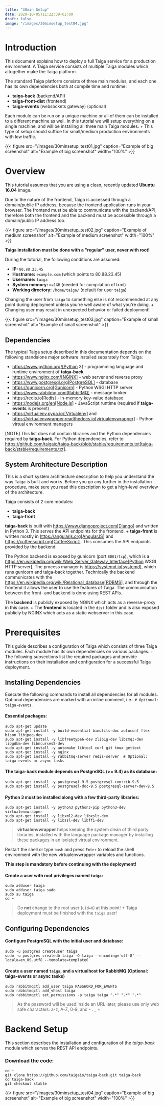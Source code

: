 ```yaml
---
title: "30min Setup"
date: 2020-10-05T11:22:38+02:00
draft: false
image: "/images/30minsetup_test04.jpg"
---
```


# Introduction

This document explains how to deploy a full Taiga service for a production environment. A Taiga service consists of multiple Taiga modules which altogether make the Taiga platform.

The standard Taiga platform consists of three main modules, 
and each one has its own dependencies both at compile time and runtime:

- **taiga-back** (backend/API)
- **taiga-front-dist** (frontend)
- **taiga-events** (websockets gateway) (optional)

Each module can be run on a unique machine or all of them can be installed to a different machine as well.
In this tutorial we will setup everything on a single machine, and will be installing all three main Taiga modules. +
This type of setup should suffice for small/medium production environments with low traffic.

{{< figure src="/images/30minsetup_test01.jpg" caption="Example of big screenshot" alt="Example of big screenshot" width="100%" >}}


# Overview

This tutorial assumes that you are using a clean, recently updated **Ubuntu 16.04** image.

Due to the nature of the frontend, Taiga is accessed through a domain/public IP address, because the frontend application runs in your browser.
The frontend must be able to communicate with the backend/API, therefore both the frontend and the backend must be accessible through a domain/public IP address too.

{{< figure src="/images/30minsetup_test02.jpg" caption="Example of medium screenshot" alt="Example of medium screenshot" width="100%" >}}


**Taiga installation must be done with a "regular" user, never with root!**

During the tutorial, the following conditions are assumed:

- **IP:** `80.88.23.45`
- **Hostname:** `example.com` (which points to 80.88.23.45)
- **Username:** `taiga`
- **System memory:** `>=1GB` (needed for compilation of lxml)
- **Working directory:** `/home/taiga/` (default for user `taiga`)

Changing the user from `taiga` to something else is not recommended at any point during deployment unless you're well aware of what you're doing. +
Changing user may result in unexpected behavior or failed deployment!

{{< figure src="/images/30minsetup_test03.jpg" caption="Example of small screenshot" alt="Example of small screenshot"  >}}


## Dependencies

The typical Taiga setup described in this documentation depends on the following standalone major software installed separately from Taiga:

- https://www.python.org/[Python 3] - programming language and runtime environment of **taiga-back**
- https://www.nginx.com/[NGINX] - web server and reverse proxy
- https://www.postgresql.org[PostgreSQL] - database
- https://gunicorn.org[Gunicorn] - Python WSGI HTTP server
- https://www.rabbitmq.com[RabbitMQ] - message broker
- https://redis.io[Redis] - in-memory key-value database
- https://nodejs.org/en[Node.js] - JavaScript runtime (required if **taiga-events** is present)
- https://virtualenv.pypa.io/[Virtualenv] and https://virtualenvwrapper.readthedocs.io[virtualenvwrapper] - Python virtual environment managers


[NOTE]
This list does not contain libraries and the Python dependencies required by **taiga-back**. For Python dependencies, refer to https://github.com/taigaio/taiga-back/blob/stable/requirements.txt[taiga-back/stable/requirements.txt].

## System Architecture Description

This is a short system architecture description to help you understand the way Taiga is built and works.
Before you go any further in the installation procedure, make sure you read this description to get a high-level overview of the architecture.

Taiga consists of 2 core modules:

- **taiga-back**
- **taiga-front**

**taiga-back** is built with https://www.djangoproject.com[Django] and written in Python 3. This serves the API endpoints for the frontend. +
**taiga-front** is written mostly in https://angularjs.org[AngularJS] and https://coffeescript.org[CoffeeScript]. This consumes the API endpoints provided by the backend.

The Python backend is exposed by gunicorn (port `8001/tcp`), which is a https://en.wikipedia.org/wiki/Web_Server_Gateway_Interface[Python WSGI HTTP server]. The process manager is https://systemd.io[systemd], which runs gunicorn and taiga-back together.
Technically the backend communicates with the https://en.wikipedia.org/wiki/Relational_database[RDBMS], and through the frontend it allows the user to use the features of Taiga.
The communication between the front- and backend is done using REST APIs.

The **backend** is publicly exposed by NGINX which acts as a reverse-proxy in this case. +
The **frontend** is located in the `dist` folder and is also exposed publicly by NGINX which acts as a static webserver in this case.

# Prerequisites

This guide describes a configuration of Taiga which consists of three Taiga modules. Each module has its own dependencies on various packages. +
The following subsections list the required packages and provide instructions on their installation and configuration for a successful Taiga deployment.

## Installing Dependencies

Execute the following commands to install all dependencies for all modules. Optional dependencies are marked with an inline comment, i.e.: `# Optional: taiga-events`.

#### Essential packages:

```
sudo apt-get update
sudo apt-get install -y build-essential binutils-doc autoconf flex bison libjpeg-dev
sudo apt-get install -y libfreetype6-dev zlib1g-dev libzmq3-dev libgdbm-dev libncurses5-dev
sudo apt-get install -y automake libtool curl git tmux gettext
sudo apt-get install -y nginx
sudo apt-get install -y rabbitmq-server redis-server  # Optional: taiga-events or async tasks
```

#### The **taiga-back** module depends on PostgreSQL (>= 9.4) as its database:
```
sudo apt-get install -y postgresql-9.5 postgresql-contrib-9.5
sudo apt-get install -y postgresql-doc-9.5 postgresql-server-dev-9.5
```

#### Python 3 must be installed along with a few third-party libraries:
```
sudo apt-get install -y python3 python3-pip python3-dev virtualenvwrapper
sudo apt-get install -y libxml2-dev libxslt-dev
sudo apt-get install -y libssl-dev libffi-dev
```


> **virtualenvwrapper** helps keeping the system clean of third party libraries, installed
with the language package manager by installing these packages in an isolated virtual environment.

Restart the shell or type `bash` and press `Enter` to reload the shell environment with the new virtualenvwrapper variables and functions.


**This step is mandatory before continuing with the deployment!**


#### Create a user with root privileges named `taiga`:
```
sudo adduser taiga
sudo adduser taiga sudo
sudo su taiga
cd ~
```

> Do **not** change to the root user (`uid=0`) at this point! +
Taiga deployment must be finished with the `taiga` user!

## Configuring Dependencies

#### Configure PostgreSQL with the initial user and database:
```
sudo -u postgres createuser taiga
sudo -u postgres createdb taiga -O taiga --encoding='utf-8' --locale=en_US.utf8 --template=template0
```

#### Create a user named `taiga`, and a virtualhost for RabbitMQ (Optional: taiga-events or async tasks)
```
sudo rabbitmqctl add_user taiga PASSWORD_FOR_EVENTS
sudo rabbitmqctl add_vhost taiga
sudo rabbitmqctl set_permissions -p taiga taiga ".*" ".*" ".*"
```

> As the password will be used inside an URL later, please use only web safe
characters: a-z, A-Z, 0-9, and  - . _ ~

# Backend Setup

This section describes the installation and configuration of the *taiga-back* module which serves the REST API endpoints.

### Download the code:

```
cd ~
git clone https://github.com/taigaio/taiga-back.git taiga-back
cd taiga-back
git checkout stable
```

{{< figure src="/images/30minsetup_test04.jpg" caption="Example of big screenshot" alt="Example of big screenshot" width="100%" >}}
